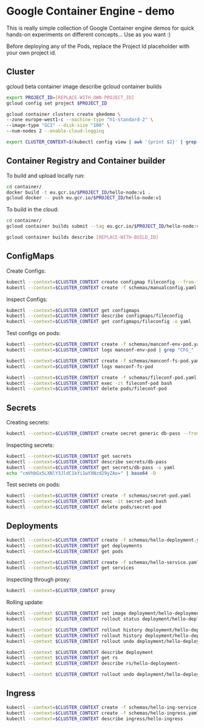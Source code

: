 # Google Container Engine - demo

This is really simple collection of Google Container engine demos for quick
hands-on experiments on different concepts...
Use as you want :)

Before deploying any of the Pods, replace the Project Id placeholder with your
own project id.

## Cluster
gcloud beta container image describe
gcloud container builds


```sh
export PROJECT_ID=[REPLACE-WITH_OWN-PROJECT_ID]
gcloud config set project $PROJECT_ID

gcloud container clusters create gkedemo \
--zone europe-west1-c --machine-type "n1-standard-2" \
--image-type "GCI" --disk-size "100" \
--num-nodes 2 --enable-cloud-logging

export CLUSTER_CONTEXT=$(kubectl config view | awk '{print $2}' | grep "gkedemo" | tail -n 1)
```

## Container Registry and Container builder

To build and upload locally run:

```sh
cd container/
docker build -t eu.gcr.io/$PROJECT_ID/hello-node:v1 .
gcloud docker -- push eu.gcr.io/$PROJECT_ID/hello-node:v1
```

To build in the cloud:

```sh
cd container/
gcloud container builds submit --tag eu.gcr.io/$PROJECT_ID/hello-node:v2 .

gcloud container builds describe [REPLACE-WITH-BUILD_ID]
```

## ConfigMaps

Create Configs:

```sh
kubectl --context=$CLUSTER_CONTEXT create configmap fileconfig --from-file=./configs
kubectl --context=$CLUSTER_CONTEXT create -f schemas/manualconfig.yaml
```

Inspect Configs:

```sh
kubectl --context=$CLUSTER_CONTEXT get configmaps
kubectl --context=$CLUSTER_CONTEXT describe configmaps/fileconfig
kubectl --context=$CLUSTER_CONTEXT get configmaps/fileconfig -o yaml
```

Test configs on pods:

```sh
kubectl --context=$CLUSTER_CONTEXT create -f schemas/manconf-env-pod.yaml
kubectl --context=$CLUSTER_CONTEXT logs manconf-env-pod | grep "CFG_"

kubectl --context=$CLUSTER_CONTEXT create -f schemas/manconf-fs-pod.yaml
kubectl --context=$CLUSTER_CONTEXT logs manconf-fs-pod

kubectl --context=$CLUSTER_CONTEXT create -f schemas/fileconf-pod.yaml
kubectl --context=$CLUSTER_CONTEXT exec -it fileconf-pod bash
kubectl --context=$CLUSTER_CONTEXT delete pods/fileconf-pod
```

## Secrets

Creating secrets:

```sh
kubectl --context=$CLUSTER_CONTEXT create secret generic db-pass --from-file=./secrets/database/password
```

Inspecting secrets:

```sh
kubectl --context=$CLUSTER_CONTEXT get secrets
kubectl --context=$CLUSTER_CONTEXT describe secrets/db-pass
kubectl --context=$CLUSTER_CONTEXT get secrets/db-pass -o yaml
echo "cmVhbGx5LXNlY3JldC1kYi1wYXNzd29yZAo=" | base64 -D
```

Test secrets on pods:

```sh
kubectl --context=$CLUSTER_CONTEXT create -f schemas/secret-pod.yaml
kubectl --context=$CLUSTER_CONTEXT exec -it secret-pod bash
kubectl --context=$CLUSTER_CONTEXT delete pods/secret-pod
```

## Deployments

```sh
kubectl --context=$CLUSTER_CONTEXT create -f schemas/hello-deployment.yaml
kubectl --context=$CLUSTER_CONTEXT get deployments
kubectl --context=$CLUSTER_CONTEXT get pods

kubectl --context=$CLUSTER_CONTEXT create -f schemas/hello-service.yaml
kubectl --context=$CLUSTER_CONTEXT get services
```

Inspecting through proxy:

```sh
kubectl --context=$CLUSTER_CONTEXT proxy
```

Rolling update:

```sh
kubectl --context $CLUSTER_CONTEXT set image deployment/hello-deployment hello=eu.gcr.io/$PROJECT_ID/hello-node:v2
kubectl --context $CLUSTER_CONTEXT rollout status deployment/hello-deployment

kubectl --context $CLUSTER_CONTEXT rollout history deployment/hello-deployment
kubectl --context $CLUSTER_CONTEXT rollout history deployment/hello-deployment --revision=1
kubectl --context $CLUSTER_CONTEXT rollout undo deployment/hello-deployment

kubectl --context $CLUSTER_CONTEXT describe deployment
kubectl --context $CLUSTER_CONTEXT get rs
kubectl --context $CLUSTER_CONTEXT describe rs/hello-deployment-

kubectl --context $CLUSTER_CONTEXT rollout undo deployment/hello-deployment --to-revision=2
```

## Ingress

```sh
kubectl --context=$CLUSTER_CONTEXT create -f schemas/hello-ing-service.yaml
kubectl --context=$CLUSTER_CONTEXT create -f schemas/hello-ingress.yaml
kubectl --context=$CLUSTER_CONTEXT describe ingress/hello-ingress
```
